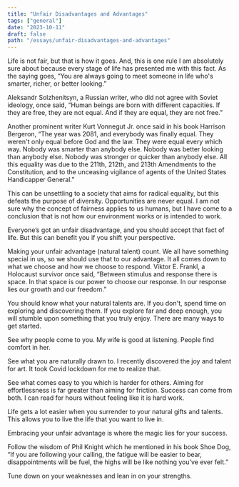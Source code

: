 ```yaml
---
title: "Unfair Disadvantages and Advantages"
tags: ["general"]
date: "2023-10-11"
draft: false
path: "/essays/unfair-disadvantages-and-advantages"
---
```


Life is not fair, but that is how it goes. And, this is one rule I am absolutely sure about because every stage of life has presented me with this fact. As the saying goes, “You are always going to meet someone in life who's smarter, richer, or better looking.”

Aleksandr Solzhenitsyn, a Russian writer, who did not agree with Soviet ideology, once said, “Human beings are born with different capacities. If they are free, they are not equal. And if they are equal, they are not free.”

Another prominent writer Kurt Vonnegut Jr. once said in his book Harrison Bergeron, “The year was 2081, and everybody was finally equal. They weren't only equal before God and the law. They were equal every which way. Nobody was smarter than anybody else. Nobody was better looking than anybody else. Nobody was stronger or quicker than anybody else. All this equality was due to the 211th, 212th, and 213th Amendments to the Constitution, and to the unceasing vigilance of agents of the United States Handicapper General.”

This can be unsettling to a society that aims for radical equality, but this defeats the purpose of diversity. Opportunities are never equal. I am not sure why the concept of fairness applies to us humans, but I have come to a conclusion that is not how our environment works or is intended to work.
 
Everyone’s got an unfair disadvantage, and you should accept that fact of life. But this can benefit you if you shift your perspective.

Making your unfair advantage (natural talent) count. We all have something special in us, so we should use that to our advantage. It all comes down to what we choose and how we choose to respond. Viktor E. Frankl, a Holocaust survivor once said, “Between stimulus and response there is space. In that space is our power to choose our response. In our response lies our growth and our freedom.”

You should know what your natural talents are. If you don't, spend time on exploring and discovering them. If you explore far and deep enough, you will stumble upon something that you truly enjoy. There are many ways to get started.

See why people come to you. My wife is good at listening. People find comfort in her.

See what you are naturally drawn to. I recently discovered the joy and talent for art. It took Covid lockdown for me to realize that.

See what comes easy to you which is harder for others. Aiming for effortlessness is far greater than aiming for friction. Success can come from both. I can read for hours without feeling like it is hard work.

Life gets a lot easier when you surrender to your natural gifts and talents. This allows you to live the life that you want to live in.

Embracing your unfair advantage is where the magic lies for your success.

Follow the wisdom of Phil Knight which he mentioned in his book Shoe Dog, “If you are following your calling, the fatigue will be easier to bear, disappointments will be fuel, the highs will be like nothing you’ve ever felt.”

Tune down on your weaknesses and lean in on your strengths.

